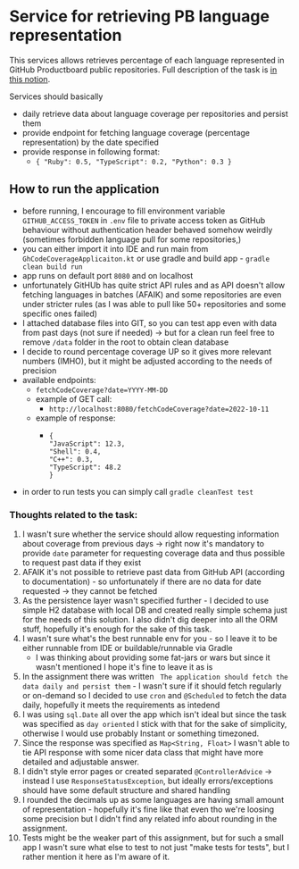 # Service for retrieving PB language representation

This services allows retrieves percentage of each language represented in GitHub Productboard public repositories.
Full description of the task is [in this notion](https://productboard.notion.site/Kotlin-Java-Technical-Task-Github-API-9a6438b3dda84ca7a1f7a5f210235061).

Services should basically
 - daily retrieve data about language coverage per repositories and persist them
 - provide endpoint for fetching language coverage (percentage representation) by the date specified
 - provide response in following format:
   - ```{ "Ruby": 0.5, "TypeScript": 0.2, "Python": 0.3 }```

## How to run the application
- before running, I encourage to fill environment variable `GITHUB_ACCESS_TOKEN` in `.env` file to private access token as GitHub behaviour without authentication header behaved somehow weirdly (sometimes forbidden language pull for some repositories,)
- you can either import it into IDE and run main from `GhCodeCoverageApplicaiton.kt` or use gradle and build app - `gradle clean build run`
- app runs on default port `8080` and on localhost
- unfortunately GitHUb has quite strict API rules and as API doesn't allow fetching languages in batches (AFAIK) and some repositories are even under stricter rules (as I was able to pull like 50+ repositories and some specific ones failed)
- I attached database files into GIT, so you can test app even with data from past days (not sure if needed) -> but for a clean run feel free to remove `/data` folder in the root to obtain clean database
- I decide to round percentage coverage UP so it gives more relevant numbers (IMHO), but it might be adjusted according to the needs of precision
- available endpoints:
    - `fetchCodeCoverage?date=YYYY-MM-DD`
    - example of GET call:
        - `http://localhost:8080/fetchCodeCoverage?date=2022-10-11`
    - example of response:
        - ```
          {
          "JavaScript": 12.3,
          "Shell": 0.4,
          "C++": 0.3,
          "TypeScript": 48.2
          }
          ```
- in order to run tests you can simply call `gradle cleanTest test`

### Thoughts related to the task:

1) I wasn't sure whether the service should allow requesting information about coverage from previous days -> right now it's mandatory to provide `date` parameter for requesting coverage data and thus possible to request past data if they exist
3) AFAIK it's not possible to retrieve past data from GitHub API (according to documentation) - so unfortunately if there are no data for date requested -> they cannot be fetched
4) As the persistence layer wasn't specified further - I decided to use simple H2 database with local DB and created really simple schema just for the needs of this solution. I also didn't dig deeper into all the ORM stuff, hopefully it's enough for the sake of this task.
5) I wasn't sure what's the best runnable env for you - so I leave it to be either runnable from IDE or buildable/runnable via Gradle
   - I was thinking about providing some fat-jars or wars but since it wasn't mentioned I hope it's fine to leave it as is
6) In the assignment there was written ` The application should fetch the data daily and persist them` - I wasn't sure if it should fetch regularly or on-demand so I decided to use `cron` and `@Scheduled` to fetch the data daily, hopefully it meets the requirements as intedend
7) I was using `sql.Date` all over the app which isn't ideal but since the task was specified as `day oriented` I stick with that for the sake of simplicity, otherwise I would use probably Instant or something timezoned.
8) Since the response was specified as `Map<String, Float>` I wasn't able to tie API response with some nicer data class that might have more detailed and adjustable answer.
9) I didn't style error pages or created separated `@ControllerAdvice` -> instead I use `ResponseStatusException`, but ideally errors/exceptions should have some default structure and shared handling
10) I rounded the decimals up as some languages are having small amount of representation - hopefully it's fine like that even tho we're loosing some precision but I didn't find any related info about rounding in the assignment.
11) Tests might be the weaker part of this assignment, but for such a small app I wasn't sure what else to test to not just "make tests for tests", but I rather mention it here as I'm aware of it.
